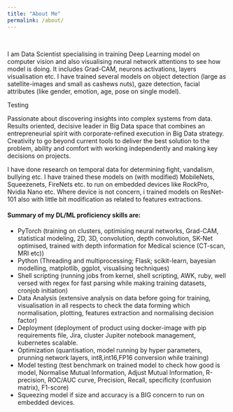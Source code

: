 ```yaml
---
title: "About Me"
permalink: /about/
---
```

<!--
<sub>
 Passionate about discovering insights into complex systems from data. Results oriented, decisive leader in Big Data space that combines an entrepreneurial spirit with corporate-refined execution in Big Data strategy. Creativity to go beyond current tools to deliver the best solution to the problem, ability and comfort with working independently and making key decisions on projects.
</sub>
<br>
<sub>
 Strong working knowledge of data mining techniques, including Regression analysis, clustering, Neural Networks, SVM (support vector machines); also preferred is familiarity with recommendation systems such as Collaborative filtering, k-nearest Neighbors, association rules, market basket analysis, SVD (singular value decomposition), matrix factorization methods. Desire to analyze large data sets, find the truth in data, and develop efficient processes for data analysis. For data exploratory analysis using tools like R, Octave and for predicting or scoring modelling using Python. Naive experience in Python for building model; use NumPy for numerical analysis and SciPy for scientific computation while building model.
</sub>
<br>
<sub>
 Active participation in online competition like TopCoders, CodeForces and Kaggle. Actively participation in MOOC for many courses which includes Verified and non-verified. Eager to learn more as fast learner for new technologies and research oriented motive.
</sub>
<br>
<sub>
 Specialties: Hadoop, MapReduce, HIVE, HBase, search query optimisation using elastic search and solr, prediction analysis using machine learning techniques for supervised and unsupervised data-sets, data mining techniques using cleaning; preprocessing; feature extraction; statistical and applied mathematics modelling, processing structured and un-structed data-sets
</sub>
-->
<br>


I am Data Scientist specialising in training Deep Learning model on computer vision and also visualising neural network attentions to see how model is doing. It includes Grad-CAM, neurons activations, layers visualisation etc. I have trained several models on object detection (large as satellite-images and small as cashews nuts), gaze detection, facial attributes (like gender, emotion, age, pose on single model).

Testing

Passionate about discovering insights into complex systems from data. Results oriented, decisive leader in Big Data space that combines an entrepreneurial spirit with corporate-refined execution in Big Data strategy. Creativity to go beyond current tools to deliver the best solution to the problem, ability and comfort with working independently and making key decisions on projects.
 
I have done research on temporal data for determining fight, vandalism, bullying etc. I have trained these models on (with modified) MobileNets, Squeezenets, FireNets etc. to run on embedded devices like RockPro, Nvidia Nano etc. Where device is not concern, i trained models on ResNet-101 also with little bit modification as related to features extractions.

#### Summary of my DL/ML proficiency skills are:
- PyTorch (training on clusters, optimising neural networks, Grad-CAM,  statistical modeling, 2D, 3D, convolution, depth convolution, SK-Net optimised, trained with depth information for Medical science (CT-scan, MRI etc))
- Python (Threading and multiprocessing; Flask; scikit-learn, bayesian modelling, matplotlib, ggplot, visualising techniques)
- Shell scripting (running jobs from kernel, shell scripting, AWK, ruby, well versed with regex for fast parsing while making training datasets, cronjob initiation)
- Data Analysis (extensive analysis on data before going for training, visualisation in all respects to check the data forming which normalisation, plotting, features extraction and normalising decision factor)
- Deployment (deployment of product using docker-image with pip requirements file, Jira, cluster Jupiter notebook management, kubernetes scalable.
- Optimization (quantisation, model running by hyper parameters, prunning network layers, int8,int16,FP16 conversion while training)
- Model testing (test benchmark on trained model to check how good is model, Normalise Mutual Information, Adjust Mutual Information, R-precision, ROC/AUC curve, Precision, Recall, specificity (confusion matrix), F1-score)
- Squeezing model if size and accuracy is a BIG concern to run on embedded devices.
